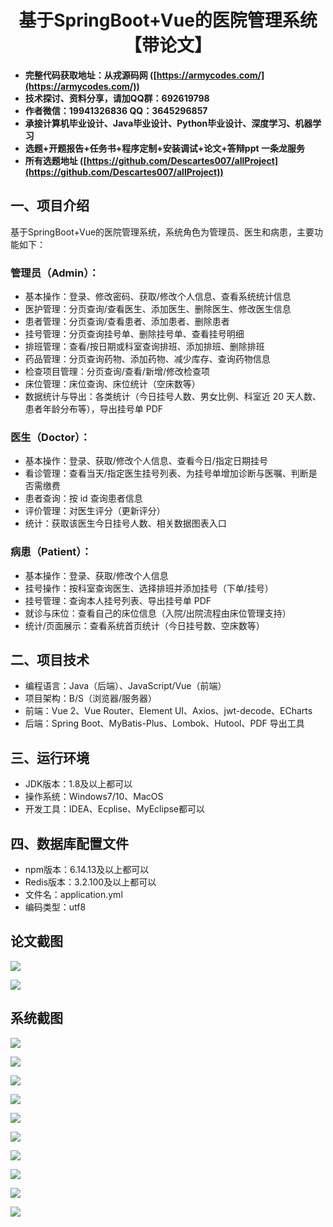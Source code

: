<h1 align="center">基于SpringBoot+Vue的医院管理系统【带论文】</h1></p>

- <b>完整代码获取地址：从戎源码网 ([https://armycodes.com/](https://armycodes.com/))</b>
- <b>技术探讨、资料分享，请加QQ群：692619798</b>
- <b>作者微信：19941326836  QQ：3645296857</b>
- <b>承接计算机毕业设计、Java毕业设计、Python毕业设计、深度学习、机器学习</b>
- <b>选题+开题报告+任务书+程序定制+安装调试+论文+答辩ppt 一条龙服务</b>
- <b>所有选题地址 ([https://github.com/Descartes007/allProject](https://github.com/Descartes007/allProject)) </b>

## 一、项目介绍

基于SpringBoot+Vue的医院管理系统，系统角色为管理员、医生和病患，主要功能如下：
### 管理员（Admin）：
- 基本操作：登录、修改密码、获取/修改个人信息、查看系统统计信息
- 医护管理：分页查询/查看医生、添加医生、删除医生、修改医生信息
- 患者管理：分页查询/查看患者、添加患者、删除患者
- 挂号管理：分页查询挂号单、删除挂号单、查看挂号明细
- 排班管理：查看/按日期或科室查询排班、添加排班、删除排班
- 药品管理：分页查询药物、添加药物、减少库存、查询药物信息
- 检查项目管理：分页查询/查看/新增/修改检查项
- 床位管理：床位查询、床位统计（空床数等）
- 数据统计与导出：各类统计（今日挂号人数、男女比例、科室近 20 天人数、患者年龄分布等），导出挂号单 PDF
### 医生（Doctor）：
- 基本操作：登录、获取/修改个人信息、查看今日/指定日期挂号
- 看诊管理：查看当天/指定医生挂号列表、为挂号单增加诊断与医嘱、判断是否需缴费
- 患者查询：按 id 查询患者信息
- 评价管理：对医生评分（更新评分）
- 统计：获取该医生今日挂号人数、相关数据图表入口
### 病患（Patient）：
- 基本操作：登录、获取/修改个人信息
- 挂号操作：按科室查询医生、选择排班并添加挂号（下单/挂号）
- 挂号管理：查询本人挂号列表、导出挂号单 PDF
- 就诊与床位：查看自己的床位信息（入院/出院流程由床位管理支持）
- 统计/页面展示：查看系统首页统计（今日挂号数、空床数等）

## 二、项目技术

- 编程语言：Java（后端）、JavaScript/Vue（前端）
- 项目架构：B/S（浏览器/服务器）
- 前端：Vue 2、Vue Router、Element UI、Axios、jwt-decode、ECharts
- 后端：Spring Boot、MyBatis-Plus、Lombok、Hutool、PDF 导出工具


## 三、运行环境

- JDK版本：1.8及以上都可以
- 操作系统：Windows7/10、MacOS
- 开发工具：IDEA、Ecplise、MyEclipse都可以

## 四、数据库配置文件

- npm版本：6.14.13及以上都可以
- Redis版本：3.2.100及以上都可以
- 文件名：application.yml
- 编码类型：utf8

## 论文截图

![](screenshot/1.png)

![](screenshot/2.png)

## 系统截图

![](screenshot/3.png)

![](screenshot/4.png)

![](screenshot/5.png)

![](screenshot/6.png)

![](screenshot/7.png)

![](screenshot/8.png)

![](screenshot/9.png)

![](screenshot/10.png)

![](screenshot/11.png)

![](screenshot/12.png)

